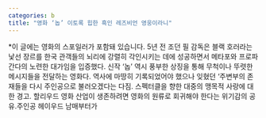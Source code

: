 ```yaml
---
categories: b
title: "영화 ‘놉’ 이토록 힙한 흑인 레즈비언 영웅이라니"
---
```

*이 글에는 영화의 스포일러가 포함돼 있습니다. 5년 전 조던 필 감독은 블랙 호러라는 낯선 장르를 한국 관객들의 뇌리에 강렬히 각인시키는 데에 성공하면서 메타포와 프로파간다의 노련한 대가임을 입증했다. 신작 ‘놉’ 역시 풍부한 상징을 통해 무척이나 뚜렷한 메시지들을 전달하는 영화다. 역사에 마땅히 기록되었어야 했으나 잊혔던 ‘주변부의 존재들을 다시 주인공으로 불러오겠다는 다짐. 스펙터클을 향한 대중의 맹목적 사랑에 대한 경고. 할리우드 영화 산업이 생존하려면 영화의 원류로 회귀해야 한다는 위기감의 공유.주인공 헤이우드 남매부터가